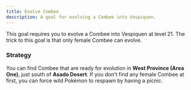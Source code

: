 ```yaml
---
title: Evolve Combee
description: A goal for evolving a Combee into Vespiquen.
---
```


This goal requires you to evolve a Combee into Vespiquen at level 21.
The trick to this goal is that only female Combee can evolve.

### Strategy

You can find Combee that are ready for evolution in **West Province (Area One)**,
just south of **Asado Desert**. If you don't find any female Combee at first,
you can force wild Pokémon to respawn by having a picnic.
